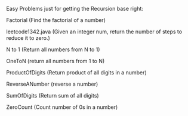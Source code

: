 Easy Problems just for getting the Recursion base right:

Factorial (Find the factorial of a number)

leetcode1342.java (Given an integer num, return the number of steps to reduce it to zero.)

N to 1 (Return all numbers from N to 1)

OneToN (return all numbers from 1 to N)

ProductOfDigits (Return product of all digits in a number)

ReverseANumber (reverse a number)

SumOfDigits (Return sum of all digits)

ZeroCount (Count number of 0s in a number)
